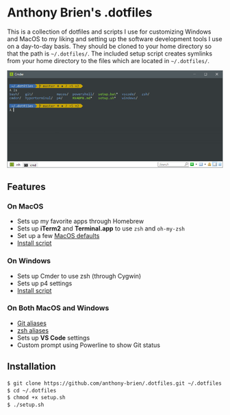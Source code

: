 # Anthony Brien's .dotfiles

This is a collection of dotfiles and scripts I use for customizing Windows and MacOS to my liking and setting up the software development tools I use on a day-to-day basis. They should be cloned to your home directory so that the path is `~/.dotfiles/`.  The included setup script creates symlinks from your home directory to the files which are located in `~/.dotfiles/`.

![Cmder](cmder/anthony-cmder.png)

## Features

### On MacOS
- Sets up my favorite apps through Homebrew
- Sets up **iTerm2** and **Terminal.app** to use `zsh` and `oh-my-zsh`
- Set up a few [MacOS defaults](macos/set-defaults.sh)
- [Install script](setup.sh)

### On Windows
- Sets up Cmder to use zsh (through Cygwin)
- Sets up p4 settings
- [Install script](setup.bat)

### On Both MacOS and Windows
- [Git aliases](git/.gitconfig)
- [zsh aliases](zsh/.zshrc)
- Sets up **VS Code** settings
- Custom prompt using Powerline to show Git status

## Installation

```sh
$ git clone https://github.com/anthony-brien/.dotfiles.git ~/.dotfiles
$ cd ~/.dotfiles
$ chmod +x setup.sh
$ ./setup.sh
```
